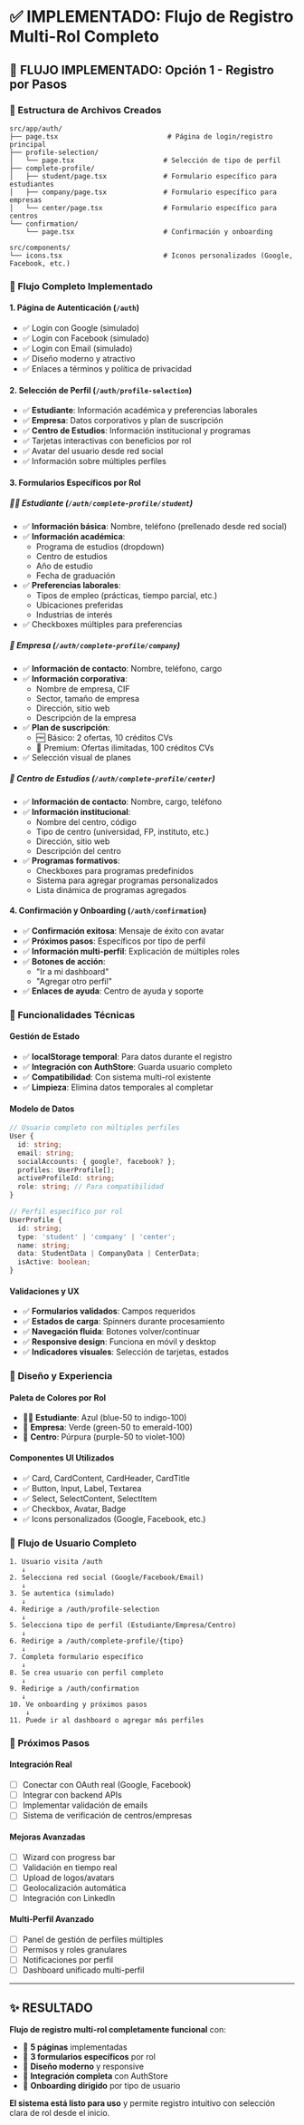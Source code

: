 # ✅ IMPLEMENTADO: Flujo de Registro Multi-Rol Completo

## 🚀 **FLUJO IMPLEMENTADO: Opción 1 - Registro por Pasos**

### **📁 Estructura de Archivos Creados**

```
src/app/auth/
├── page.tsx                           # Página de login/registro principal
├── profile-selection/
│   └── page.tsx                      # Selección de tipo de perfil
├── complete-profile/
│   ├── student/page.tsx              # Formulario específico para estudiantes
│   ├── company/page.tsx              # Formulario específico para empresas
│   └── center/page.tsx               # Formulario específico para centros
└── confirmation/
    └── page.tsx                      # Confirmación y onboarding

src/components/
└── icons.tsx                         # Iconos personalizados (Google, Facebook, etc.)
```

### **🎯 Flujo Completo Implementado**

#### **1. Página de Autenticación (`/auth`)**
- ✅ Login con Google (simulado)
- ✅ Login con Facebook (simulado)
- ✅ Login con Email (simulado)
- ✅ Diseño moderno y atractivo
- ✅ Enlaces a términos y política de privacidad

#### **2. Selección de Perfil (`/auth/profile-selection`)**
- ✅ **Estudiante**: Información académica y preferencias laborales
- ✅ **Empresa**: Datos corporativos y plan de suscripción
- ✅ **Centro de Estudios**: Información institucional y programas
- ✅ Tarjetas interactivas con beneficios por rol
- ✅ Avatar del usuario desde red social
- ✅ Información sobre múltiples perfiles

#### **3. Formularios Específicos por Rol**

##### **👨‍🎓 Estudiante (`/auth/complete-profile/student`)**
- ✅ **Información básica**: Nombre, teléfono (prellenado desde red social)
- ✅ **Información académica**:
  - Programa de estudios (dropdown)
  - Centro de estudios
  - Año de estudio
  - Fecha de graduación
- ✅ **Preferencias laborales**:
  - Tipos de empleo (prácticas, tiempo parcial, etc.)
  - Ubicaciones preferidas
  - Industrias de interés
- ✅ Checkboxes múltiples para preferencias

##### **🏢 Empresa (`/auth/complete-profile/company`)**
- ✅ **Información de contacto**: Nombre, teléfono, cargo
- ✅ **Información corporativa**:
  - Nombre de empresa, CIF
  - Sector, tamaño de empresa
  - Dirección, sitio web
  - Descripción de la empresa
- ✅ **Plan de suscripción**:
  - 🆓 Básico: 2 ofertas, 10 créditos CVs
  - 💎 Premium: Ofertas ilimitadas, 100 créditos CVs
- ✅ Selección visual de planes

##### **🏫 Centro de Estudios (`/auth/complete-profile/center`)**
- ✅ **Información de contacto**: Nombre, cargo, teléfono
- ✅ **Información institucional**:
  - Nombre del centro, código
  - Tipo de centro (universidad, FP, instituto, etc.)
  - Dirección, sitio web
  - Descripción del centro
- ✅ **Programas formativos**:
  - Checkboxes para programas predefinidos
  - Sistema para agregar programas personalizados
  - Lista dinámica de programas agregados

#### **4. Confirmación y Onboarding (`/auth/confirmation`)**
- ✅ **Confirmación exitosa**: Mensaje de éxito con avatar
- ✅ **Próximos pasos**: Específicos por tipo de perfil
- ✅ **Información multi-perfil**: Explicación de múltiples roles
- ✅ **Botones de acción**:
  - "Ir a mi dashboard"
  - "Agregar otro perfil"
- ✅ **Enlaces de ayuda**: Centro de ayuda y soporte

### **🔧 Funcionalidades Técnicas**

#### **Gestión de Estado**
- ✅ **localStorage temporal**: Para datos durante el registro
- ✅ **Integración con AuthStore**: Guarda usuario completo
- ✅ **Compatibilidad**: Con sistema multi-rol existente
- ✅ **Limpieza**: Elimina datos temporales al completar

#### **Modelo de Datos**
```typescript
// Usuario completo con múltiples perfiles
User {
  id: string;
  email: string;
  socialAccounts: { google?, facebook? };
  profiles: UserProfile[];
  activeProfileId: string;
  role: string; // Para compatibilidad
}

// Perfil específico por rol
UserProfile {
  id: string;
  type: 'student' | 'company' | 'center';
  name: string;
  data: StudentData | CompanyData | CenterData;
  isActive: boolean;
}
```

#### **Validaciones y UX**
- ✅ **Formularios validados**: Campos requeridos
- ✅ **Estados de carga**: Spinners durante procesamiento
- ✅ **Navegación fluida**: Botones volver/continuar
- ✅ **Responsive design**: Funciona en móvil y desktop
- ✅ **Indicadores visuales**: Selección de tarjetas, estados

### **🎨 Diseño y Experiencia**

#### **Paleta de Colores por Rol**
- 👨‍🎓 **Estudiante**: Azul (blue-50 to indigo-100)
- 🏢 **Empresa**: Verde (green-50 to emerald-100)
- 🏫 **Centro**: Púrpura (purple-50 to violet-100)

#### **Componentes UI Utilizados**
- ✅ Card, CardContent, CardHeader, CardTitle
- ✅ Button, Input, Label, Textarea
- ✅ Select, SelectContent, SelectItem
- ✅ Checkbox, Avatar, Badge
- ✅ Icons personalizados (Google, Facebook, etc.)

### **📱 Flujo de Usuario Completo**

```
1. Usuario visita /auth
   ↓
2. Selecciona red social (Google/Facebook/Email)
   ↓
3. Se autentica (simulado)
   ↓
4. Redirige a /auth/profile-selection
   ↓
5. Selecciona tipo de perfil (Estudiante/Empresa/Centro)
   ↓
6. Redirige a /auth/complete-profile/{tipo}
   ↓
7. Completa formulario específico
   ↓
8. Se crea usuario con perfil completo
   ↓
9. Redirige a /auth/confirmation
   ↓
10. Ve onboarding y próximos pasos
    ↓
11. Puede ir al dashboard o agregar más perfiles
```

### **🚀 Próximos Pasos**

#### **Integración Real**
- [ ] Conectar con OAuth real (Google, Facebook)
- [ ] Integrar con backend APIs
- [ ] Implementar validación de emails
- [ ] Sistema de verificación de centros/empresas

#### **Mejoras Avanzadas**
- [ ] Wizard con progress bar
- [ ] Validación en tiempo real
- [ ] Upload de logos/avatars
- [ ] Geolocalización automática
- [ ] Integración con LinkedIn

#### **Multi-Perfil Avanzado**
- [ ] Panel de gestión de perfiles múltiples
- [ ] Permisos y roles granulares
- [ ] Notificaciones por perfil
- [ ] Dashboard unificado multi-perfil

---

## ✨ **RESULTADO**

**Flujo de registro multi-rol completamente funcional** con:
- 🎯 **5 páginas** implementadas
- 🔧 **3 formularios específicos** por rol
- 🎨 **Diseño moderno** y responsive
- 💾 **Integración completa** con AuthStore
- 🚀 **Onboarding dirigido** por tipo de usuario

**El sistema está listo para uso** y permite registro intuitivo con selección clara de rol desde el inicio.
